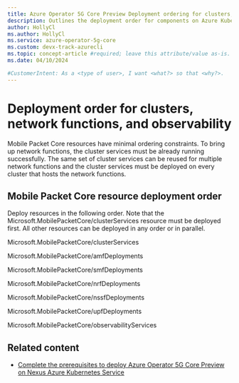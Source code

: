 ```yaml
---
title: Azure Operator 5G Core Preview Deployment ordering for clusters, network functions, and observability 
description: Outlines the deployment order for components on Azure Kubernetes Services or Nexus Azure Kubernetes Services
author: HollyCl
ms.author: HollyCl
ms.service: azure-operator-5g-core
ms.custom: devx-track-azurecli
ms.topic: concept-article #required; leave this attribute/value as-is.
ms.date: 04/10/2024

#CustomerIntent: As a <type of user>, I want <what?> so that <why?>.
---
```


# Deployment order for clusters, network functions, and observability 

Mobile Packet Core resources have minimal ordering constraints. To bring up network functions, the cluster services must be already running successfully. The same set of cluster services can be reused for multiple network functions and the cluster services must be deployed on every cluster that hosts the network functions.

## Mobile Packet Core resource deployment order

Deploy resources in the following order. Note that the Microsoft.MobilePacketCore/clusterServices resource must be deployed first. All other resources can be deployed in any order or in parallel.
  
Microsoft.MobilePacketCore/clusterServices 

Microsoft.MobilePacketCore/amfDeployments 

Microsoft.MobilePacketCore/smfDeployments 

Microsoft.MobilePacketCore/nrfDeployments 

Microsoft.MobilePacketCore/nssfDeployments 

Microsoft.MobilePacketCore/upfDeployments 

Microsoft.MobilePacketCore/observabilityServices 

## Related content

- [Complete the prerequisites to deploy Azure Operator 5G Core Preview on Nexus Azure Kubernetes Service](quickstart-complete-prerequisites-deploy-nexus-azure-kubernetes-service.md)
